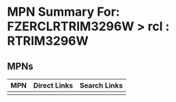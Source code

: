 



# MPN Summary For: FZERCLRTRIM3296W > rcl : RTRIM3296W

## MPNs
  

|MPN|Direct Links|Search Links|
| :--- | :--- | :--- |
||||
